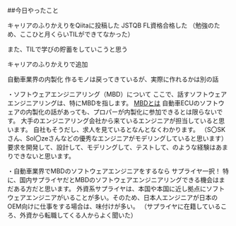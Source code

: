 ##今日やったこと

キャリアのふりかえりをQiitaに投稿した
JSTQB FL資格合格した
（勉強のため、ここひと月くらいTILができてなかった）

また、TILで学びの貯蓄をしていこうと思う

キャリアのふりかえりで追加

自動車業界の内製化
作るモノは戻ってきているが、実際に作れるかは別の話

・ソフトウェアエンジニアリング（MBD）について
ここで、話すソフトウェアエンジニアリングは、特にMBDを指します。
[MBDとは]()
自動車ECUのソフトウェアの内製化の話があっても、プロパーが内製化に参加できるとは限らないです。
大手のエンジニアリング会社から来ているエンジニアが担当していると思います。
自社もそうだし、求人を見ているとなんとなくわかります。
（S〇SKさん、Sol〇zeさんなどの優秀なエンジニアがモデリングしていると思います）
要求を開発して、設計して、モデリングして、テストして、のような経験はあまりできないと思います。

・自動車業界でMBDのソフトウェアエンジニアをするなら
サプライヤ一択！
特に、国内サプライヤだとMBDのソフトウェアエンジニアリングできる機会はまだある方だと思います。
外資系サプライヤは、本国や本国に近し拠点にソフトウェアエンジニアがいることが多い。そのため、日本人エンジニアが日本のOEM向けに仕事をする場合は、味付けが多い。
（サプライヤに在籍しているころ、外資から転職してくる人からよく聞いた）
